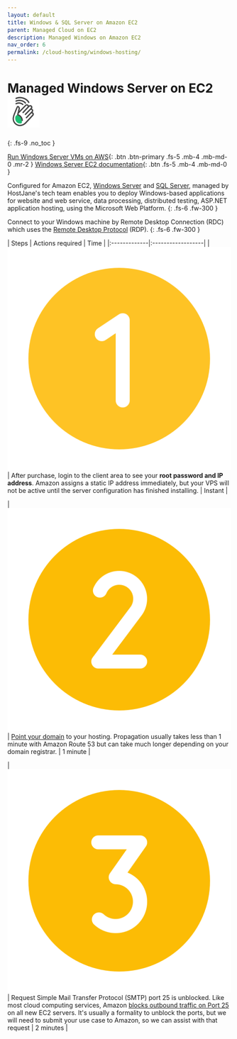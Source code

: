 ```yaml
---
layout: default
title: Windows & SQL Server on Amazon EC2
parent: Managed Cloud on EC2
description: Managed Windows on Amazon EC2
nav_order: 6
permalink: /cloud-hosting/windows-hosting/
---
```


# Managed Windows Server on EC2 ![](/assets/wave.svg)
{: .fs-9 .no_toc }

[Run Windows Server VMs on AWS](https://cloud.hostjane.com/windows/){: .btn .btn-primary .fs-5 .mb-4 .mb-md-0 .mr-2 } [Windows Server EC2 documentation](https://aws.amazon.com/marketplace/pp/prodview-dq4sxno5vuy7m){: .btn .fs-5 .mb-4 .mb-md-0 }

Configured for Amazon EC2, [Windows Server](https://aws.amazon.com/windows/products/ec2/) and [SQL Server](https://docs.aws.amazon.com/sql-server-ec2/latest/userguide/sql-server-on-ec2-overview.html), managed by HostJane's tech team enables you to deploy Windows-based applications for website and web service, data processing, distributed testing, ASP.NET application hosting, using the Microsoft Web Platform.
{: .fs-6 .fw-300 }

<span class="blue">Connect to your Windows machine by Remote Desktop Connection (RDC) which uses the [Remote Desktop Protocol](https://learn.microsoft.com/en-us/troubleshoot/windows-server/remote/understanding-remote-desktop-protocol) (RDP).</span>
{: .fs-6 .fw-300 }

| Steps       | Actions required    | Time |
|:-------------|:------------------|
|   ![](/assets/one.svg)          | After purchase, login to the client area to see your **root password and IP address**. Amazon assigns a static IP address immediately, but your VPS will not be active until the server configuration has finished installing. | Instant |

| ![](/assets/two.svg)  | [Point your domain](/point-your-domain/) to your hosting. Propagation usually takes less than 1 minute with Amazon Route 53 but can take much longer depending on your domain registrar.  | 1 minute |

| ![](/assets/three.svg)  | Request Simple Mail Transfer Protocol (SMTP) port 25 is unblocked. Like most cloud computing services, Amazon [blocks outbound traffic on Port 25](https://docs.aws.amazon.com/AWSEC2/latest/UserGuide/ec2-resource-limits.html#port-25-throttle) on all new EC2 servers. It's usually a formality to unblock the ports, but we will need to submit your use case to Amazon, so we can assist with that request | 2 minutes |

